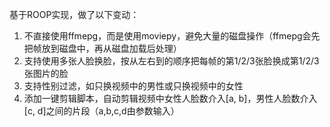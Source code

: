 基于ROOP实现，做了以下变动：
1. 不直接使用ffmepg，而是使用moviepy，避免大量的磁盘操作（ffmepg会先把帧放到磁盘中，再从磁盘加载后处理）
2. 支持使用多张人脸换脸，按从左右到的顺序把每帧的第1/2/3张脸换成第1/2/3张图片的脸
3. 支持性别过滤，如只换视频中的男性或只换视频中的女性
4. 添加一键剪辑脚本，自动剪辑视频中女性人脸数介入[a, b]，男性人脸数介入[c, d]之间的片段（a,b,c,d由参数输入）